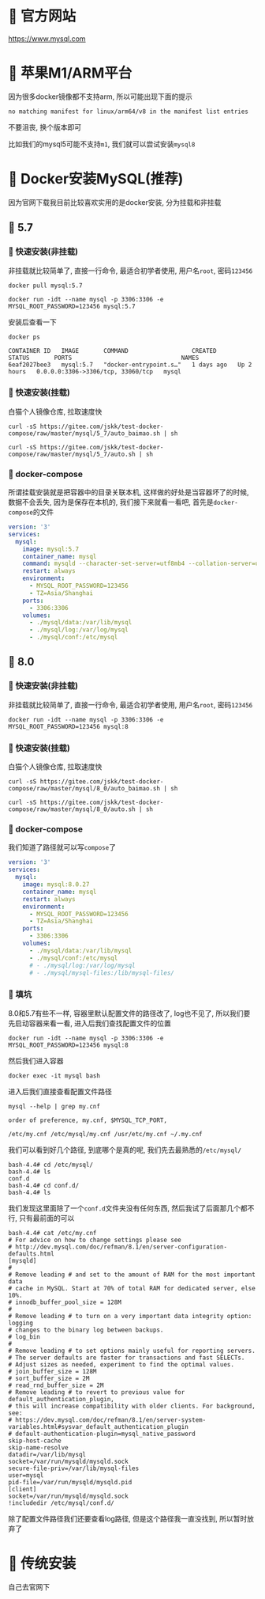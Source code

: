 # 🍎 官方网站

https://www.mysql.com

# 🍎 苹果M1/ARM平台

因为很多docker镜像都不支持arm, 所以可能出现下面的提示

```
no matching manifest for linux/arm64/v8 in the manifest list entries
```

不要沮丧, 换个版本即可

比如我们的mysql5可能不支持`m1`, 我们就可以尝试安装`mysql8`

# 🍎 Docker安装MySQL(推荐)

因为官网下载我目前比较喜欢实用的是docker安装, 分为挂载和非挂载

## 🌲 5.7

### 🌸 快速安装(非挂载)

非挂载就比较简单了, 直接一行命令, 最适合初学者使用, 用户名`root`, 密码`123456`

```
docker pull mysql:5.7
```

```shell
docker run -idt --name mysql -p 3306:3306 -e MYSQL_ROOT_PASSWORD=123456 mysql:5.7
```

安装后查看一下

```
docker ps

CONTAINER ID   IMAGE       COMMAND                  CREATED      STATUS       PORTS                               NAMES
6eaf2027bee3   mysql:5.7   "docker-entrypoint.s…"   1 days ago   Up 2 hours   0.0.0.0:3306->3306/tcp, 33060/tcp   mysql
```

### 🌸 快速安装(挂载)

白猫个人镜像仓库, 拉取速度快

```shell
curl -sS https://gitee.com/jskk/test-docker-compose/raw/master/mysql/5_7/auto_baimao.sh | sh

curl -sS https://gitee.com/jskk/test-docker-compose/raw/master/mysql/5_7/auto.sh | sh
```

### 🌸 docker-compose

所谓挂载安装就是把容器中的目录关联本机, 这样做的好处是当容器坏了的时候, 数据不会丢失, 因为是保存在本机的, 我们接下来就看一看吧, 首先是`docker-compose`的文件

```yml
version: '3'
services:
  mysql:
    image: mysql:5.7
    container_name: mysql
    command: mysqld --character-set-server=utf8mb4 --collation-server=utf8mb4_unicode_ci
    restart: always
    environment:
      - MYSQL_ROOT_PASSWORD=123456
      - TZ=Asia/Shanghai
    ports:
      - 3306:3306
    volumes:
      - ./mysql/data:/var/lib/mysql
      - ./mysql/log:/var/log/mysql
      - ./mysql/conf:/etc/mysql
```

## 🌲 8.0

### 🌸 快速安装(非挂载)

非挂载就比较简单了, 直接一行命令, 最适合初学者使用, 用户名`root`, 密码`123456`

```shell
docker run -idt --name mysql -p 3306:3306 -e MYSQL_ROOT_PASSWORD=123456 mysql:8
```

### 🌸 快速安装(挂载)

白猫个人镜像仓库, 拉取速度快

```shell
curl -sS https://gitee.com/jskk/test-docker-compose/raw/master/mysql/8_0/auto_baimao.sh | sh

curl -sS https://gitee.com/jskk/test-docker-compose/raw/master/mysql/8_0/auto.sh | sh
```

### 🌸 docker-compose

我们知道了路径就可以写`compose`了

```yml
version: '3'
services:
  mysql:
    image: mysql:8.0.27
    container_name: mysql
    restart: always
    environment:
      - MYSQL_ROOT_PASSWORD=123456
      - TZ=Asia/Shanghai
    ports:
      - 3306:3306
    volumes:
      - ./mysql/data:/var/lib/mysql
      - ./mysql/conf:/etc/mysql
      # - ./mysql/log:/var/log/mysql
      # - ./mysql/mysql-files:/lib/mysql-files/
```

### 🌸 填坑

8.0和5.7有些不一样, 容器里默认配置文件的路径改了, log也不见了, 所以我们要先启动容器来看一看, 进入后我们查找配置文件的位置

```
docker run -idt --name mysql -p 3306:3306 -e MYSQL_ROOT_PASSWORD=123456 mysql:8
```

然后我们进入容器

```
docker exec -it mysql bash
```

进入后我们直接查看配置文件路径

```shell
mysql --help | grep my.cnf

order of preference, my.cnf, $MYSQL_TCP_PORT,

/etc/my.cnf /etc/mysql/my.cnf /usr/etc/my.cnf ~/.my.cnf
```

我们可以看到好几个路径, 到底哪个是真的呢, 我们先去最熟悉的`/etc/mysql/`

```
bash-4.4# cd /etc/mysql/       
bash-4.4# ls
conf.d
bash-4.4# cd conf.d/
bash-4.4# ls
```

我们发现这里面除了一个`conf.d`文件夹没有任何东西, 然后我试了后面那几个都不行, 只有最前面的可以

```
bash-4.4# cat /etc/my.cnf
# For advice on how to change settings please see
# http://dev.mysql.com/doc/refman/8.1/en/server-configuration-defaults.html
[mysqld]
#
# Remove leading # and set to the amount of RAM for the most important data
# cache in MySQL. Start at 70% of total RAM for dedicated server, else 10%.
# innodb_buffer_pool_size = 128M
#
# Remove leading # to turn on a very important data integrity option: logging
# changes to the binary log between backups.
# log_bin
#
# Remove leading # to set options mainly useful for reporting servers.
# The server defaults are faster for transactions and fast SELECTs.
# Adjust sizes as needed, experiment to find the optimal values.
# join_buffer_size = 128M
# sort_buffer_size = 2M
# read_rnd_buffer_size = 2M
# Remove leading # to revert to previous value for default_authentication_plugin,
# this will increase compatibility with older clients. For background, see:
# https://dev.mysql.com/doc/refman/8.1/en/server-system-variables.html#sysvar_default_authentication_plugin
# default-authentication-plugin=mysql_native_password
skip-host-cache
skip-name-resolve
datadir=/var/lib/mysql
socket=/var/run/mysqld/mysqld.sock
secure-file-priv=/var/lib/mysql-files
user=mysql
pid-file=/var/run/mysqld/mysqld.pid
[client]
socket=/var/run/mysqld/mysqld.sock
!includedir /etc/mysql/conf.d/
```

除了配置文件路径我们还要查看log路径, 但是这个路径我一直没找到, 所以暂时放弃了

# 🍎 传统安装

自己去官网下
